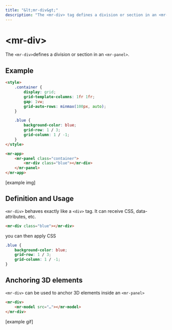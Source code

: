 ```yaml
---
title: "&lt;mr-div&gt;"
description: "The <mr-div> tag defines a division or section in an <mr-panel>."
---
```

# &lt;mr-div&gt;

The `<mr-div>`defines a division or section in an `<mr-panel>`.

## Example

```html
<style>
    .container {
        display: grid;
        grid-template-columns: 1fr 1fr;
        gap: 1vw;
        grid-auto-rows: minmax(100px, auto);
    }

    .blue {
        background-color: blue;
        grid-row: 1 / 3;
        grid-column: 1 / -1;
    }
</style>

<mr-app>
    <mr-panel class="container">
        <mr-div class="blue"></mr-div>
    </mr-panel>
</mr-app>
```

\[example img\]

## Definition and Usage

`<mr-div>` behaves exactly like a `<div>` tag. It can receive CSS, data-attributes, etc.

```html
<mr-div class="blue"></mr-div>
```

you can then apply CSS

```css
.blue {
    background-color: blue;
    grid-row: 1 / 3;
    grid-column: 1 / -1;
}
```

## Anchoring 3D elements

`<mr-div>` can be used to anchor 3D elements inside an `<mr-panel>`

```html
<mr-div>
    <mr-model src="…"></mr-model>
</mr-div>
```

\[example gif\]